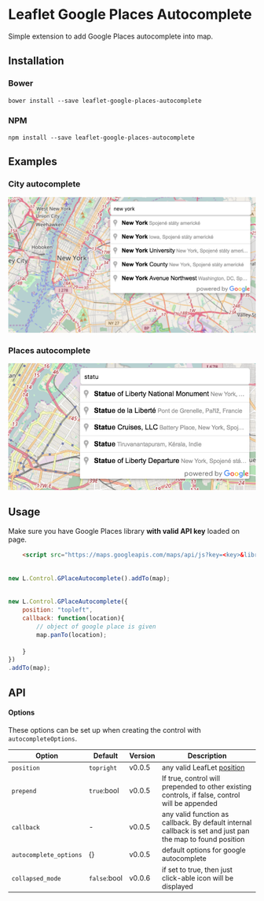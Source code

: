 # Leaflet Google Places Autocomplete

Simple extension to add Google Places autocomplete into map.


## Installation

### Bower

    bower install --save leaflet-google-places-autocomplete

### NPM

    npm install --save leaflet-google-places-autocomplete

## Examples

### City autocomplete
![City autocomplete](example/screen-city.png)

### Places autocomplete
![Places autocomplete](example/screen-poi.png)

## Usage

Make sure you have Google Places library **with valid API key** loaded on page.

```html
    <script src="https://maps.googleapis.com/maps/api/js?key=<key>&libraries=places"></script>
```

```javascript

new L.Control.GPlaceAutocomplete().addTo(map);

```

```javascript

new L.Control.GPlaceAutocomplete({
	position: "topleft",
	callback: function(location){
		// object of google place is given
		map.panTo(location);

	}
})
.addTo(map);

```

## API

#### <a name="autocompleteOptions"></a> Options

These options can be set up when creating the control with `autocompleteOptions`.

Option                | Default       | Version | Description
----------------------|---------------|---------|--------------------------------------------------
`position`            | `topright`    | v0.0.5  | any valid LeafLet [position](http://leafletjs.com/reference.html#control-positions)
`prepend`             | `true`:bool   | v0.0.5  | If true, control will prepended to other existing controls, if false, control will be appended
`callback`            | -             | v0.0.5  | any valid function as callback. By default internal callback is set and just pan the map to found position
`autocomplete_options`| {}            | v0.0.5  | default options for google autocomplete
`collapsed_mode`      | `false`:bool  | v0.0.6  | if set to true, then just click-able icon will be displayed
